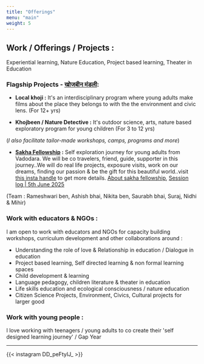 ```yaml
---
title: "Offerings"
menu: "main"
weight: 5
---
```


## Work / Offerings / Projects :

Experiential learning, Nature Education, Project based learning, Theater in Education

### Flagship Projects - [खोजबीन मंडली](https://www.instagram.com/khojbeen_mandali/):

- **Local khoji :** It's an interdisciplinary program where young adults make films about the place they belongs to with the the environment and civic lens. (For 12+ yrs)

- **Khojbeen / Nature Detective :** It's outdoor science, arts, nature based exploratory program for young children (For 3 to 12 yrs)

(*I also facilitate tailor-made workshops, camps, programs and more*)

- **[Sakha Fellowship](https://www.canva.com/design/DAGbxEvFORE/JYo6NJ50K7jLHkb89ekJ1A/view?utm_content=DAGbxEvFORE&utm_campaign=designshare&utm_medium=link2&utm_source=uniquelinks&utlId=h1d966e9cd3) :** Self exploration journey for young adults from Vadodara. We will be co travelers, friend, guide, supporter in this journey..We will do real life projects, exposure visits, work on our dreams, finding our passion & be the gift for this beautiful world..visit [this insta handle](https://www.instagram.com/sakha.fellowship/) to get more details. [About sakha fellowship](https://drive.google.com/file/d/1cifmjMtyGhXxziGRb0GqoeeHqdV6gLq7/view?usp=sharing), [Session log | 5th June 2025 ](https://drive.google.com/file/d/1rfKnNBOYrq4-xfq0U2YLK8FU2wPTFZVO/view?usp=sharing)

(Team : Rameshwari ben, Ashish bhai, Nikita ben, Saurabh bhai, Suraj, Nidhi & Mihir)

### Work with educators & NGOs :

I am open to work with educators and NGOs for capacity building workshops, curriculum development and other collaborations
around : 

- Understanding the role of love & Relationship in education / Dialogue in education
- Project based learning, Self directed learning & non formal learning spaces 
- Child development & learning
- Language pedagogy, children literature & theater in education 
- Life skills education and ecological consciousness / nature education
- Citizen Science Projects, Environment, Civics, Cultural projects for larger good

### Work with young people :

I love working with teenagers / young adults to co create their 'self designed learning journey' / Gap Year


--------

{{< instagram DD_peFtyIJ_ >}}

